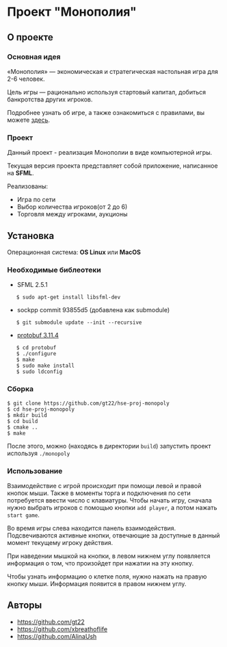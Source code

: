 # Проект "Монополия" 
## О проекте
### Основная идея
«Монополия» — экономическая и стратегическая настольная игра для 2-6 человек.

Цель игры — рационально используя стартовый капитал, добиться банкротства других игроков.

Подробнее узнать об игре, а также ознакомиться с правилами, вы можете [здесь](https://www.keft.ru/help/mnp/rules).

### Проект
Данный проект - реализация Монополии в виде компьютерной игры.

Текущая версия проекта представляет собой приложение, написанное на **SFML**. 

Реализованы: 
* Игра по сети
* Выбор количества игроков(от 2 до 6)
* Торговля между игроками, аукционы

## Установка
Операционная система: **OS Linux** или **MacOS**
### Необходимые библеотеки
* SFML 2.5.1
 ```
    $ sudo apt-get install libsfml-dev
 ```
* sockpp commit 93855d5 (добавлена как submodule)
 ```
    $ git submodule update --init --recursive
 ```
* [protobuf 3.11.4](https://github.com/protocolbuffers/protobuf)
 ```
    $ cd protobuf
    $ ./configure
    $ make
    $ sudo make install
    $ sudo ldconfig
 ```

### Сборка
```shell script
$ git clone https://github.com/gt22/hse-proj-monopoly
$ cd hse-proj-monopoly
$ mkdir build
$ cd build
$ cmake ..
$ make
```

После этого, можно (находясь в директории `build`) запустить проект используя `./monopoly`

### Использование

Взаимодействие с игрой происходит при помощи левой и правой кнопок мыши.
Также в моменты торга и подключения по сети потребуется ввести число с клавиатуры.
Чтобы начать игру, сначала нужно выбрать игроков с помощью кнопки `add player`, а потом нажать `start game`.
 
Во время игры слева находится панель взаимодействия. Подсвечиваются активные кнопки, отвечающие за доступные в данный момент текущему игроку действия.

При наведении мышкой на кнопки, в левом нижнем углу появляется информация о том, что произойдет при нажатии на эту кнопку.
 
Чтобы узнать информацию о клетке поля, нужно нажать на правую кнопку мыши. Информация появится в правом нижнем углу.

## Авторы
* https://github.com/gt22
* https://github.com/xbreathoflife
* https://github.com/AlinaUsh
